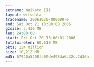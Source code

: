 ```yaml
---
setname: Waikato III
layout: witsdata
tracename: 20061020-000000-0
end: Sat Oct 21 13:00:00 2006
gzsize: 3,430 MB
len: 24:00:00
start: Fri Oct 20 13:00:01 2006
totalwirelen: 60,610 MB
pkts: 134 million
size: 10,212 MB
md5: 67940a5408fc09de498da6c32cc2d36a
---
```

